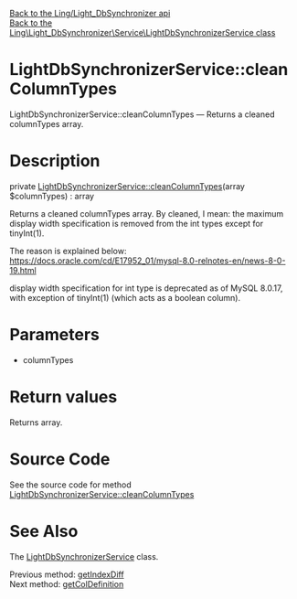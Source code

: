 [Back to the Ling/Light_DbSynchronizer api](https://github.com/lingtalfi/Light_DbSynchronizer/blob/master/doc/api/Ling/Light_DbSynchronizer.md)<br>
[Back to the Ling\Light_DbSynchronizer\Service\LightDbSynchronizerService class](https://github.com/lingtalfi/Light_DbSynchronizer/blob/master/doc/api/Ling/Light_DbSynchronizer/Service/LightDbSynchronizerService.md)


LightDbSynchronizerService::cleanColumnTypes
================



LightDbSynchronizerService::cleanColumnTypes — Returns a cleaned columnTypes array.




Description
================


private [LightDbSynchronizerService::cleanColumnTypes](https://github.com/lingtalfi/Light_DbSynchronizer/blob/master/doc/api/Ling/Light_DbSynchronizer/Service/LightDbSynchronizerService/cleanColumnTypes.md)(array $columnTypes) : array




Returns a cleaned columnTypes array.
By cleaned, I mean: the maximum display width specification is removed from
the int types except for tinyInt(1).


The reason is explained below:
https://docs.oracle.com/cd/E17952_01/mysql-8.0-relnotes-en/news-8-0-19.html

display width specification for int type is deprecated as of MySQL 8.0.17,
with exception of tinyInt(1) (which acts as a boolean column).




Parameters
================


- columnTypes

    


Return values
================

Returns array.








Source Code
===========
See the source code for method [LightDbSynchronizerService::cleanColumnTypes](https://github.com/lingtalfi/Light_DbSynchronizer/blob/master/Service/LightDbSynchronizerService.php#L896-L922)


See Also
================

The [LightDbSynchronizerService](https://github.com/lingtalfi/Light_DbSynchronizer/blob/master/doc/api/Ling/Light_DbSynchronizer/Service/LightDbSynchronizerService.md) class.

Previous method: [getIndexDiff](https://github.com/lingtalfi/Light_DbSynchronizer/blob/master/doc/api/Ling/Light_DbSynchronizer/Service/LightDbSynchronizerService/getIndexDiff.md)<br>Next method: [getColDefinition](https://github.com/lingtalfi/Light_DbSynchronizer/blob/master/doc/api/Ling/Light_DbSynchronizer/Service/LightDbSynchronizerService/getColDefinition.md)<br>

